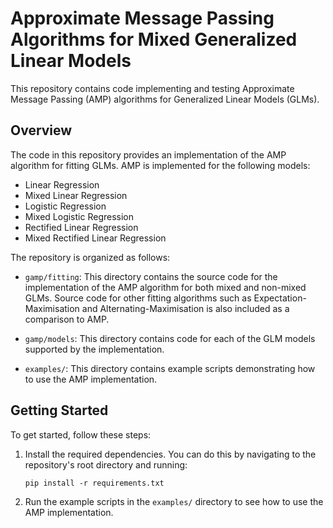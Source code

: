 # Approximate Message Passing Algorithms for Mixed Generalized Linear Models

This repository contains code implementing and testing Approximate Message Passing (AMP) algorithms for Generalized Linear Models (GLMs).

## Overview

The code in this repository provides an implementation of the AMP algorithm for fitting GLMs. AMP is implemented for the following models:

- Linear Regression
- Mixed Linear Regression
- Logistic Regression
- Mixed Logistic Regression
- Rectified Linear Regression
- Mixed Rectified Linear Regression

The repository is organized as follows:

- `gamp/fitting`: This directory contains the source code for the implementation of the AMP algorithm for both mixed and non-mixed GLMs. Source code for other fitting algorithms such as Expectation-Maximisation and Alternating-Maximisation is also included as a comparison to AMP.

- `gamp/models`: This directory contains code for each of the GLM models supported by the implementation.

- `examples/`: This directory contains example scripts demonstrating how to use the AMP implementation.

## Getting Started

To get started, follow these steps:

1. Install the required dependencies. You can do this by navigating to the repository's root directory and running:

   ```
   pip install -r requirements.txt
   ```

2. Run the example scripts in the `examples/` directory to see how to use the AMP implementation.
